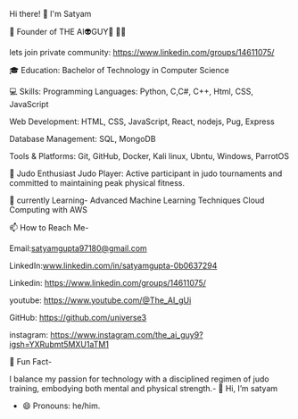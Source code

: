 Hi there! 👋 I'm Satyam

🚀 Founder of THE AI👽GUY🤖 🧠💡

lets join private community: https://www.linkedin.com/groups/14611075/ 

🎓 Education:
Bachelor of Technology in Computer Science

💻 Skills: 
Programming Languages: Python, C,C#, C++, Html, CSS, JavaScript 

Web Development: HTML, CSS, JavaScript, React, nodejs, Pug, Express

Database Management: SQL, MongoDB

Tools & Platforms: Git, GitHub, Docker, Kali linux, Ubntu, Windows, ParrotOS

🥋 Judo Enthusiast
Judo Player: Active participant in judo tournaments and committed to maintaining peak physical fitness.

🌱 currently Learning-
Advanced Machine Learning Techniques
Cloud Computing with AWS

📫 How to Reach Me-

Email:satyamgupta97180@gmail.com 

LinkedIn:www.linkedin.com/in/satyamgupta-0b0637294

Linkedin: https://www.linkedin.com/groups/14611075/ 

youtube: https://www.youtube.com/@The_AI_gUi

GitHub: https://github.com/universe3

instagram: https://www.instagram.com/the_ai_guy9?igsh=YXRubmt5MXU1aTM1

🚀 Fun Fact-

I balance my passion for technology with a disciplined regimen of judo training, embodying both mental and physical strength.- 👋 Hi, I’m satyam 

- 😄 Pronouns: he/him.
